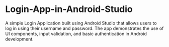 # Login-App-in-Android-Studio
A simple Login Application built using Android Studio that allows users to log in using their username and password. The app demonstrates the use of UI components, input validation, and basic authentication in Android development.
